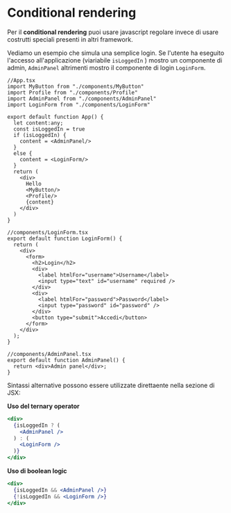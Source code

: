 # Conditional rendering

Per il **conditional rendering** puoi usare javascript regolare invece di usare costrutti speciali presenti in altri framework.

Vediamo un esempio che simula una semplice login. Se l'utente ha eseguito l'accesso all'applicazione (viariabile `isLoggedIn` ) mostro un componente di admin, `AdminPanel` altrimenti mostro il componente di login `LoginForm`.

```tsx
//App.tsx
import MyButton from "./components/MyButton"
import Profile from "./components/Profile"
import AdminPanel from "./components/AdminPanel"
import LoginForm from "./components/LoginForm"

export default function App() {
  let content:any;
  const isLoggedIn = true
  if (isLoggedIn) {
    content = <AdminPanel/>
  }
  else {
    content = <LoginForm/>
  }
  return (
    <div>
      Hello
      <MyButton/>
      <Profile/>
      {content}
    </div>
  )
}
```

```tsx
//components/LoginForm.tsx
export default function LoginForm() {
  return (
    <div>
      <form>
        <h2>Login</h2>
        <div>
          <label htmlFor="username">Username</label>
          <input type="text" id="username" required />
        </div>
        <div>
          <label htmlFor="password">Password</label>
          <input type="password" id="password" />
        </div>
        <button type="submit">Accedi</button>
      </form>
    </div>
  );
}
```

```tsx
//components/AdminPanel.tsx
export default function AdminPanel() {
  return <div>Admin panel</div>;
}
```

Sintassi alternative possono essere utilizzate direttaente nella sezione di JSX:

**Uso del ternary operator**

```jsx
<div>
  {isLoggedIn ? (
    <AdminPanel />
  ) : (
    <LoginForm />
  )}
</div>
```

**Uso di boolean logic**

```jsx
<div>
  {isLoggedIn && <AdminPanel />}
  {!isLoggedIn && <LoginForm />}
</div>
```

